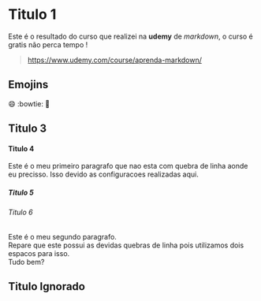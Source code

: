 # Titulo 1

Este é o resultado do curso que realizei na **udemy** de _markdown_, o curso é gratis não perca tempo ! 
> https://www.udemy.com/course/aprenda-markdown/

## Emojins
:smile: :bowtie: :metal:

Titulo 3
-

#### Titulo 4
Este é o meu primeiro paragrafo que nao esta com quebra de linha aonde eu precisso. 
Isso devido as configuracoes realizadas aqui.

##### Titulo 5

###### Titulo 6
Este é o meu segundo paragrafo.  
Repare que este possui as devidas quebras de linha pois utilizamos dois espacos para isso.  
Tudo bem?

## Titulo Ignorado ##
